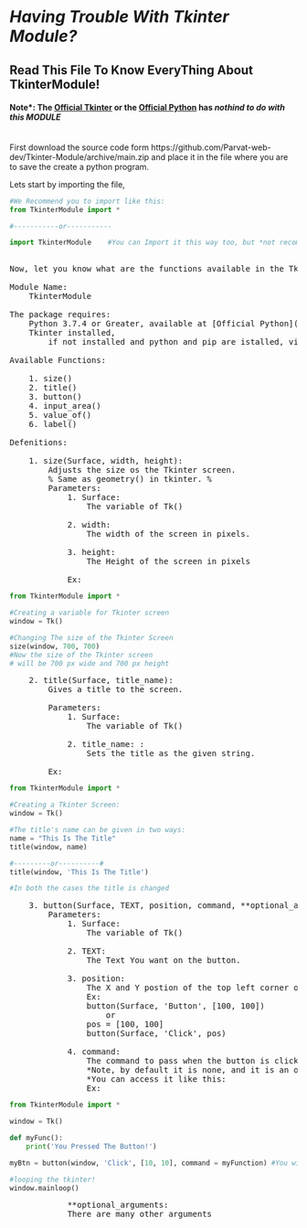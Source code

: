 # _Having Trouble With Tkinter Module?_<br/>
## Read This File To Know EveryThing About TkinterModule!
#### Note*: The [Official Tkinter](https://docs.python.org/3/library/tkinter.html) or the [Official Python](https://www.python.org) has *nothind to do with this MODULE*
<br/>
First download the source code form https://github.com/Parvat-web-dev/Tkinter-Module/archive/main.zip and place it in the file where you are to save the create a python program.

Lets start by importing the file,
```python
#We Recommend you to import like this:
from TkinterModule import *

#-----------or-----------

import TkinterModule    #You can Import it this way too, but *not recommended*
```
<pre>

Now, let you know what are the functions available in the TkinerModule !

Module Name:
    TkinterModule
    
The package requires:
    Python 3.7.4 or Greater, available at [Official Python](https://www.python.org)
    Tkinter installed,
        if not installed and python and pip are istalled, visit [Wiki How](https://www.wikihow.com/Install-Tkinter)
    
Available Functions:
    
    1. size()
    2. title()
    3. button()
    4. input_area()
    5. value_of()
    6. label()
       
Defenitions:

    1. size(Surface, width, height):
        Adjusts the size os the Tkinter screen.
        % Same as geometry() in tkinter. %
        Parameters:
            1. Surface: <class 'tkinter.Tk'>
                The variable of Tk()
                
            2. width: <class 'int'>
                The width of the screen in pixels.
                
            3. height:  <class 'int'>
                The Height of the screen in pixels 
            
            Ex:
</pre>
```python
from TkinterModule import *

#Creating a variable for Tkinter screen
window = Tk()

#Changing The size of the Tkinter Screen
size(window, 700, 700)
#Now the size of the Tkinter screen
# will be 700 px wide and 700 px height

```
<pre>
    2. title(Surface, title_name):
        Gives a title to the screen.
        
        Parameters:
            1. Surface: <class 'tkinter.Tk'>
                The variable of Tk()
                
            2. title_name: <class 'str'>:
                Sets the title as the given string.
                
        Ex:
</pre>
```python
from TkinterModule import *

#Creating a Tkinter Screen:
window = Tk()

#The title's name can be given in two ways:
name = "This Is The Title"
title(window, name)

#---------or----------#
title(window, 'This Is The Title')

#In both the cases the title is changed
```
<pre>
    3. button(Surface, TEXT, position, command, **optional_arguments):
        Parameters:
            1. Surface: <class 'tkinter.Tk'>
                The variable of Tk()
     
            2. TEXT: <class 'string'>
                The Text You want on the button.
                
            3. position: <class 'list'>
                The X and Y postion of the top left corner of the button.
                Ex:
                button(Surface, 'Button', [100, 100])
                    or
                pos = [100, 100]
                button(Surface, 'Click', pos)
                
            4. command:
                The command to pass when the button is clicked.
                *Note, by default it is none, and it is an optional parameter.
                *You can access it like this:
                Ex:
</pre>
```python
from TkinterModule import *

window = Tk()

def myFunc():
    print('You Pressed The Button!')

myBtn = button(window, 'Click', [10, 10], command = myFunction) #You will have noticed that the call of the function doesnot have any brackets! and will not have!

#looping the tkinter!
window.mainloop()
```
<pre>
            **optional_arguments:
            There are many other arguments
            
    
    
    
    
</pre>        
